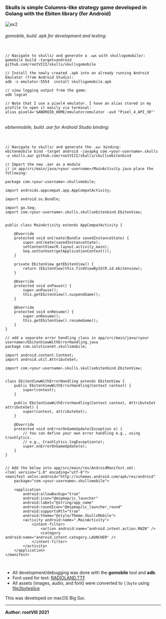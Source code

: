 ### Skulls is simple Columns-like strategy game developed in Golang with the Ebiten library (for Android)


<img src="https://images2.imgbox.com/a6/ab/4hlQKK3q_o.png" alt="ex2"/>


###### gomobile, build .apk for development and testing:

<pre>
  <code>
// Navigate to skulls/ and generate a <code>.apk</code> with skullsgomobile/:
gomobile build -target=android github.com/rootVIII/skulls/skullsgomobile

// Install the newly created .apk into an already running Android Emulator (from Android Studio):
adb -s emulator-5554  install skullsgomobile.apk

// view logging output from the game:
adb logcat

// Note that I use a pixel4 emulator. I have an alias stored in my profile to open it easily via terminal:
alias pixel4='$ANDROID_HOME/emulator/emulator -avd "Pixel_4_API_30"'
  </code>
</pre>


###### ebitenmobile, build .aar for Android Studio binding:

<pre>
  <code>
// Navigate to skulls/ and generate the <code>.aar</code> binding:
ebitenmobile bind -target android -javapkg com.&lt;your-username&gt;.skulls -o skulls.aar github.com/rootVIII/skulls/skullsebitenbind

// Import the new .aar as a module
// in app/src/main/java/&lt;your username&gt;/MainActivity.java place the following:

package com.&lt;your-username&gt;.skullsmobile;

import androidx.appcompat.app.AppCompatActivity;

import android.os.Bundle;

import go.Seq;
import com.&lt;your-username&gt;.skulls.skullsebitenbind.EbitenView;


public class MainActivity extends AppCompatActivity {

    @Override
    protected void onCreate(Bundle savedInstanceState) {
        super.onCreate(savedInstanceState);
        setContentView(R.layout.activity_main);
        Seq.setContext(getApplicationContext());
    }

    private EbitenView getEbitenView() {
        return (EbitenView)this.findViewById(R.id.ebitenview);
    }

    @Override
    protected void onPause() {
        super.onPause();
        this.getEbitenView().suspendGame();
    }

    @Override
    protected void onResume() {
        super.onResume();
        this.getEbitenView().resumeGame();
    }
}

// add a separate error handling class in app/src/main/java/&lt;your username&gt;/EbitenViewWithErrorHandling.java
package com.solsticenet.skullsmobile;

import android.content.Context;
import android.util.AttributeSet;

import com.&lt;your-username&gt;.skulls.skullsebitenbind.EbitenView;


class EbitenViewWithErrorHandling extends EbitenView {
    public EbitenViewWithErrorHandling(Context context) {
        super(context);
    }

    public EbitenViewWithErrorHandling(Context context, AttributeSet attributeSet) {
        super(context, attributeSet);
    }

    @Override
    protected void onErrorOnGameUpdate(Exception e) {
        // You can define your own error handling e.g., using Crashlytics.
        // e.g., Crashlytics.logException(e);
        super.onErrorOnGameUpdate(e);
    }
}


// Add the below into app/src/main/res/AndroidManifest.xml:
&lt;?xml version="1.0" encoding="utf-8"?&gt;
&lt;manifest xmlns:android="http://schemas.android.com/apk/res/android"
    package="com.&lt;your-username&gt;.skullsmobile"&gt;

    &lt;application
        android:allowBackup="true"
        android:icon="@mipmap/ic_launcher"
        android:label="@string/app_name"
        android:roundIcon="@mipmap/ic_launcher_round"
        android:supportsRtl="true"
        android:theme="@style/Theme.SkullsMobile"&gt;
        &lt;activity android:name=".MainActivity"&gt;
            &lt;intent-filter&gt;
                &lt;action android:name="android.intent.action.MAIN" /&gt;
                &lt;category android:name="android.intent.category.LAUNCHER" /&gt;
            &lt;/intent-filter&gt;
        &lt;/activity&gt;
    &lt;/application&gt;
&lt;/manifest&gt;

  </code>
</pre>


<ul>
  <li>
    All development/debugging was done with the <b>gomobile</b> tool and <b>adb</b>.
  </li>
  <li>
    Font used for text: <a href="https://www.dafont.com/radioland.font">RADIOLAND.TTF</a> 
  </li>
  <li>
  All assets (images, audio, and font) were converted to <code>[]byte</code> using <a href="https://github.com/hajimehoshi/file2byteslice">file2byteslice</a>
  </li>
</ul>


This was developed on macOS Big Sur.
<hr>
<b>Author: rootVIII  2021</b>
<br><br>
